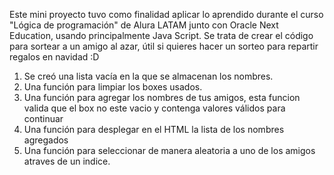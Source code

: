 Este mini proyecto tuvo como finalidad aplicar lo aprendido durante el curso "Lógica de programación" de Alura LATAM junto con Oracle Next Education, usando principalmente Java Script.
Se trata de crear el código para sortear a un amigo al azar, útil si quieres hacer un sorteo para repartir regalos en navidad :D
1. Se creó una lista vacía en la que se almacenan los nombres.
2. Una función para limpiar los boxes usados.
3. Una función para agregar los nombres de tus amigos, esta funcion valida que el box no este vacio y contenga valores válidos para continuar
4. Una función para desplegar en el HTML la lista de los nombres agregados
5. Una función para seleccionar de manera aleatoria a uno de los amigos atraves de un indice.

